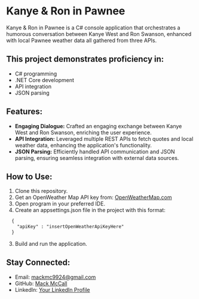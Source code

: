 # Kanye & Ron in Pawnee

Kanye & Ron in Pawnee is a C# console application that orchestrates a humorous conversation between Kanye West and Ron Swanson, enhanced with local Pawnee weather data all gathered from three APIs.

## This project demonstrates proficiency in:

- C# programming
- .NET Core development
- API integration
- JSON parsing

## Features:

- **Engaging Dialogue:** Crafted an engaging exchange between Kanye West and Ron Swanson, enriching the user experience.
- **API Integration:** Leveraged multiple REST APIs to fetch quotes and local weather data, enhancing the application's functionality.
- **JSON Parsing:** Efficiently handled API communication and JSON parsing, ensuring seamless integration with external data sources.

## How to Use:

1. Clone this repository.
2. Get an OpenWeather Map API key from: [OpenWeatherMap.com](https://home.openweathermap.org/users/sign_up)
3. Open program in your preferred IDE.
4. Create an appsettings.json file in the project with this format:
  ```txt
    {
      "apiKey" : "insertOpenWeatherApiKeyHere"
    }
  ```
3. Build and run the application.

## Stay Connected:

- Email: [mackmc9924@gmail.com](mailto:mackmc9924@gmail.com)
- GitHub: [Mack McCall](https://github.com/MackMcCall)
- LinkedIn: [Your LinkedIn Profile](https://www.linkedin.com/in/mackmccall/)
